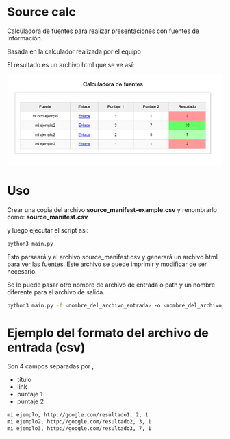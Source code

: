 # Source calc

Calculadora de fuentes para realizar presentaciones con fuentes de información.

Basada en la calculador realizada por el equipo <completar>

El resultado es un archivo html que se ve así:

![resultado](imagen_resultados.png)

# Uso
Crear una copia del archivo **source_manifest-example.csv**
y renombrarlo como: **source_manifest.csv**

y luego ejecutar el script así:

```bash
python3 main.py
```

Esto parseará y el archivo source_manifest.csv y generará un archivo html para ver las fuentes. Este archivo se puede imprimir y modificar de ser necesario.

Se le puede pasar otro nombre de archivo de entrada o path y un nombre diferente para el archivo de salida.

```bash
python3 main.py -f <nombre_del_archivo_entrada> -o <nombre_del_archivo_salida>
```

# Ejemplo del formato del archivo de entrada (csv)

Son 4 campos separadas por ,
- título
- link
- puntaje 1
- puntaje 2

```csv
mi ejemplo, http://google.com/resultado1, 2, 1
mi ejemplo2, http://google.com/resultado2, 3, 1
mi ejemplo3, http://google.com/resultado3, 7, 1
```